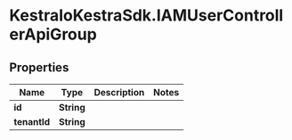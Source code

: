 # KestraIoKestraSdk.IAMUserControllerApiGroup

## Properties

Name | Type | Description | Notes
------------ | ------------- | ------------- | -------------
**id** | **String** |  | 
**tenantId** | **String** |  | 


